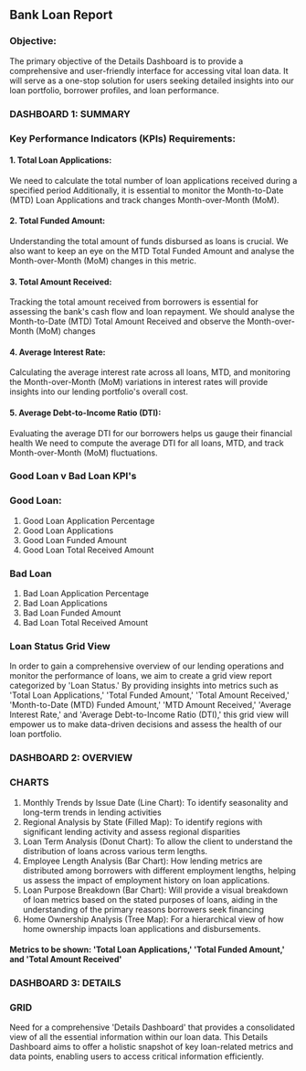 ## Bank Loan Report
### Objective:
The primary objective of the Details Dashboard is to provide a comprehensive and user-friendly interface for
accessing vital loan data. It will serve as a one-stop solution for users seeking detailed insights into our loan
portfolio, borrower profiles, and loan performance.
### DASHBOARD 1: SUMMARY
### Key Performance Indicators (KPIs) Requirements:
#### 1. Total Loan Applications:
We need to calculate the total number of loan applications received during a specified period
Additionally, it is essential to monitor the Month-to-Date (MTD) Loan Applications and track changes Month-over-Month
(MoM).
#### 2. Total Funded Amount:
Understanding the total amount of funds disbursed as loans is crucial. We also want to keep an
eye on the MTD Total Funded Amount and analyse the Month-over-Month (MoM) changes in this metric.
#### 3. Total Amount Received:
Tracking the total amount received from borrowers is essential for assessing the bank's cash flow
and loan repayment. We should analyse the Month-to-Date (MTD) Total Amount Received and observe the Month-over-
Month (MoM) changes
#### 4. Average Interest Rate:
Calculating the average interest rate across all loans, MTD, and monitoring the Month-over-Month
(MoM) variations in interest rates will provide insights into our lending portfolio's overall cost.
#### 5. Average Debt-to-Income Ratio (DTI):
Evaluating the average DTI for our borrowers helps us gauge their financial health
We need to compute the average DTI for all loans, MTD, and track Month-over-Month (MoM) fluctuations.

### Good Loan v Bad Loan KPI's
### Good Loan:
1. Good Loan Application Percentage
2. Good Loan Applications
3. Good Loan Funded Amount
4. Good Loan Total Received Amount
### Bad Loan
1. Bad Loan Application Percentage
2. Bad Loan Applications
3. Bad Loan Funded Amount
4. Bad Loan Total Received Amount

### Loan Status Grid View
In order to gain a comprehensive overview of our lending operations and monitor the performance of loans, we aim
to create a grid view report categorized by 'Loan Status.' By providing insights into metrics such as 'Total Loan
Applications,' 'Total Funded Amount,' 'Total Amount Received,' 'Month-to-Date (MTD) Funded Amount,' 'MTD
Amount Received,' 'Average Interest Rate,' and 'Average Debt-to-Income Ratio (DTI),' this grid view will empower us
to make data-driven decisions and assess the health of our loan portfolio.

### DASHBOARD 2: OVERVIEW
### CHARTS
1. Monthly Trends by lssue Date (Line Chart): To identify seasonality and long-term trends in lending activities
2. Regional Analysis by State (Filled Map): To identify regions with significant lending activity and assess regional
disparities
3. Loan Term Analysis (Donut Chart): To allow the client to understand the distribution of loans across various term
lengths.
4. Employee Length Analysis (Bar Chart): How lending metrics are distributed among borrowers with different
employment lengths, helping us assess the impact of employment history on loan applications.
5. Loan Purpose Breakdown (Bar Chart): Will provide a visual breakdown of loan metrics based on the stated purposes
of loans, aiding in the understanding of the primary reasons borrowers seek financing
6. Home Ownership Analysis (Tree Map): For a hierarchical view of how home ownership impacts loan applications and
disbursements.
#### Metrics to be shown: 'Total Loan Applications,' 'Total Funded Amount,' and 'Total Amount Received'
### DASHBOARD 3: DETAILS
### GRID
Need for a comprehensive 'Details Dashboard' that provides a consolidated view of all the essential
information within our loan data. This Details Dashboard aims to offer a holistic snapshot of key loan-related
metrics and data points, enabling users to access critical information efficiently.
